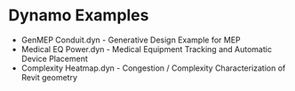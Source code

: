 # Dynamo Examples


- GenMEP Conduit.dyn - Generative Design Example for MEP
- Medical EQ Power.dyn - Medical Equipment Tracking and Automatic Device Placement 
- Complexity Heatmap.dyn - Congestion / Complexity Characterization of Revit geometry

